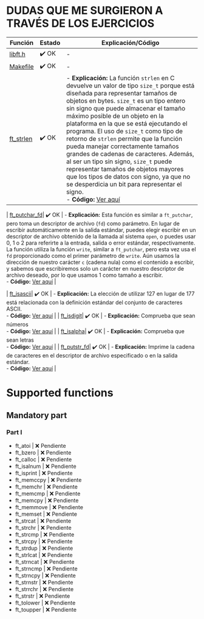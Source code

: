 # DUDAS QUE ME SURGIERON A TRAVÉS DE LOS EJERCICIOS

| **Función**             | **Estado**  | **Explicación/Código**                                     |
|-------------------------|-------------|-----------------------------------------------------------|
| [libft.h](libft.h)       | ✔️ OK        | -                                                         |
| [Makefile](Makefile)     | ✔️ OK        | -                                                         |
| [ft_strlen](ft_strlen.c) | ✔️ OK        | - **Explicación:** La función `strlen` en C devuelve un valor de tipo `size_t` porque está diseñada para representar tamaños de objetos en bytes. `size_t` es un tipo entero sin signo que puede almacenar el tamaño máximo posible de un objeto en la plataforma en la que se está ejecutando el programa. El uso de `size_t` como tipo de retorno de `strlen` permite que la función pueda manejar correctamente tamaños grandes de cadenas de caracteres. Además, al ser un tipo sin signo, `size_t` puede representar tamaños de objetos mayores que los tipos de datos con signo, ya que no se desperdicia un bit para representar el signo. <br> - **Código:** [Ver aquí](#ft_strlen-code) |

| [ft_putchar_fd](ft_putchar_fd.c)| ✔️ OK | - **Explicación:** Esta función es similar a `ft_putchar`, pero toma un descriptor de archivo (`fd`) como parámetro. En lugar de escribir automáticamente en la salida estándar, puedes elegir escribir en un descriptor de archivo obtenido de la llamada al sistema `open`, o puedes usar 0, 1 o 2 para referirte a la entrada, salida o error estándar, respectivamente. La función utiliza la función `write`, similar a `ft_putchar`, pero esta vez usa el `fd` proporcionado como el primer parámetro de `write`. Aún usamos la dirección de nuestro carácter `c` (cadena nula) como el contenido a escribir, y sabemos que escribiremos solo un carácter en nuestro descriptor de archivo deseado, por lo que usamos 1 como tamaño a escribir. <br> - **Código:** [Ver aquí](#ft_putchar_fd-code) |

| [ft_isascii](ft_isascii.c)| ✔️ OK | - **Explicación:** La elección de utilizar 127 en lugar de 177 está relacionada con la definición estándar del conjunto de caracteres ASCII. <br> - **Código:** [Ver aquí](#ft_isascii-code) |
| [ft_isdigit](ft_isdigit.c)| ✔️ OK | - **Explicación:** Comprueba que sean números <br> - **Código:** [Ver aquí](#ft_isdigit-code) |
| [ft_isalpha](ft_isalpha.c)| ✔️ OK | - **Explicación:** Comprueba que sean letras <br> - **Código:** [Ver aquí](#ft_isalpha-code) |
| [ft_putstr_fd](ft_putstr_fd.c)| ✔️ OK | - **Explicación:** Imprime la cadena de caracteres en el descriptor de archivo especificado o en la salida estándar. <br> - **Código:** [Ver aquí](#ft_putstr_fd-code) |

# Supported functions
## Mandatory part
### Part I

- ft_atoi               | ❌ Pendiente
- ft_bzero              | ❌ Pendiente
- ft_calloc             | ❌ Pendiente
- ft_isalnum            | ❌ Pendiente
- ft_isprint            | ❌ Pendiente
- ft_memccpy            | ❌ Pendiente
- ft_memchr             | ❌ Pendiente
- ft_memcmp             | ❌ Pendiente
- ft_memcpy             | ❌ Pendiente
- ft_memmove            | ❌ Pendiente
- ft_memset             | ❌ Pendiente
- ft_strcat             | ❌ Pendiente
- ft_strchr             | ❌ Pendiente
- ft_strcmp             | ❌ Pendiente
- ft_strcpy             | ❌ Pendiente
- ft_strdup             | ❌ Pendiente
- ft_strlcat            | ❌ Pendiente
- ft_strncat            | ❌ Pendiente
- ft_strncmp            | ❌ Pendiente
- ft_strncpy            | ❌ Pendiente
- ft_strnstr            | ❌ Pendiente
- ft_strrchr            | ❌ Pendiente
- ft_strstr             | ❌ Pendiente
- ft_tolower            | ❌ Pendiente
- ft_toupper            | ❌ Pendiente
